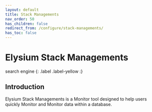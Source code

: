 ```yaml
---
layout: default
title: Stack Managements
nav_order: 50
has_children: false
redirect_from: /configure/stack-managements/
has_toc: false
---
```


# Elysium Stack Managements
search engine
{: .label .label-yellow :}

## Introduction

Elysium Stack Managements is a Monitor tool designed to help users quickly Monitor and Monitor data within a database. 
